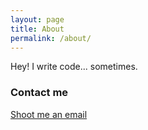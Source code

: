 ```yaml
---
layout: page
title: About
permalink: /about/
---
```


Hey! I write code... sometimes.


### Contact me

[Shoot me an email](mailto:ekhaemba1996@gmail.com)
